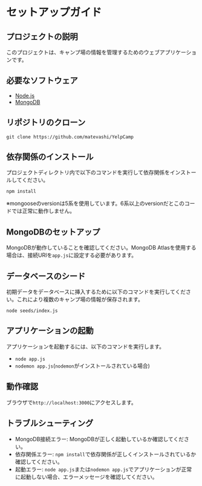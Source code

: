 # セットアップガイド
## プロジェクトの説明
このプロジェクトは、キャンプ場の情報を管理するためのウェブアプリケーションです。
## 必要なソフトウェア
- [Node.js](https://nodejs.org/en)
- [MongoDB](https://www.mongodb.com/try/download/community-kubernetes-operator)
## リポジトリのクローン
`git clone https://github.com/matevashi/YelpCamp`
## 依存関係のインストール
プロジェクトディレクトリ内で以下のコマンドを実行して依存関係をインストールしてください。

`npm install`

※mongooseのversionは5系を使用しています。6系以上のversionだとこのコードでは正常に動作しません。
## MongoDBのセットアップ
MongoDBが動作していることを確認してください。MongoDB Atlasを使用する場合は、接続URIを`app.js`に設定する必要があります。
## データベースのシード
初期データをデータベースに挿入するために以下のコマンドを実行してください。これにより複数のキャンプ場の情報が保存されます。

`node seeds/index.js`
## アプリケーションの起動
アプリケーションを起動するには、以下のコマンドを実行します。
- `node app.js`
- `nodemon app.js`(`nodemon`がインストールされている場合)
## 動作確認
ブラウザで`http://localhost:3000`にアクセスします。
## トラブルシューティング
- MongoDB接続エラー: MongoDBが正しく起動しているか確認してください。
- 依存関係エラー: `npm install`で依存関係が正しくインストールされているか確認してください。
- 起動エラー: `node app.js`または`nodemon app.js`でアプリケーションが正常に起動しない場合、エラーメッセージを確認してください。
